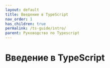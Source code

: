 ```yaml
---
layout: default
title: Введение в TypeScript
nav_order: 1
has_children: true
permalink: /ts-guide/intro/
parent: Руководство по Typescript
---
```


# Введение в TypeScript
